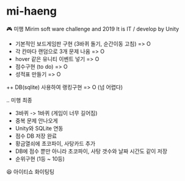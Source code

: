 # mi-haeng
🎮 미행 Mirim soft ware challenge and 2019 It is IT / develop by Unity






* 기본적인 보드게임판 구현 (3바퀴 돌기, 순간이동 고침) => O
* 각 칸마다 랜덤으로 3개 문제 나옴 => O
* hover 같은 유니티 이벤트 넣기 => O
* 점수구현 (to do) => O
* 성적표 만들기 => O

++ DB(sqlite) 사용하여 랭킹구현 => O (넘 어렵다)


.. 미행 최종

* 3바퀴 -> 1바퀴 (게임이 너무 길어짐)
* 중복 문제 안나오게
* Unity와 SQLite 연동
* 점수 DB 저장 완료
* 황금열쇠에 초코파이, 사탕카드 추가
* DB에 점수 뿐만 아니라 초코파이, 사탕 갯수와 날짜 시간도 같이 저장
* 순위구현 (1등 ~ 10등)

😆 아이티쇼 화이팅팅
